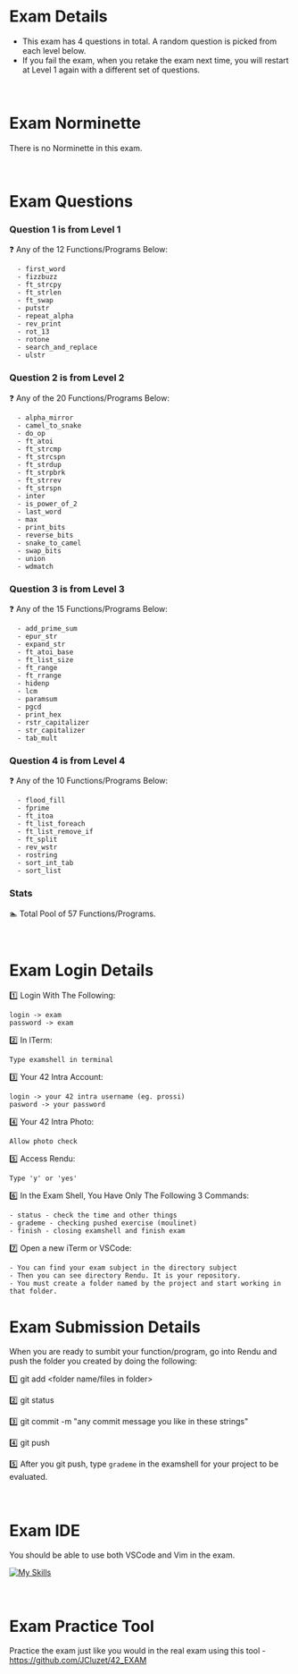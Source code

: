 # Exam Details

- This exam has 4 questions in total. A random question is picked from each level below. 
- If you fail the exam, when you retake the exam next time, you will restart at Level 1 again with a different set of questions.

<br>

# Exam Norminette

There is no Norminette in this exam. 

<br>

# Exam Questions

### Question 1 is from Level 1
:question: Any of the 12 Functions/Programs Below:
```
  - first_word
  - fizzbuzz
  - ft_strcpy
  - ft_strlen
  - ft_swap
  - putstr
  - repeat_alpha
  - rev_print
  - rot_13
  - rotone
  - search_and_replace
  - ulstr
```
### Question 2 is from Level 2
:question: Any of the 20 Functions/Programs Below:
```
  - alpha_mirror
  - camel_to_snake
  - do_op
  - ft_atoi
  - ft_strcmp
  - ft_strcspn
  - ft_strdup
  - ft_strpbrk
  - ft_strrev
  - ft_strspn
  - inter
  - is_power_of_2
  - last_word
  - max
  - print_bits
  - reverse_bits
  - snake_to_camel
  - swap_bits
  - union
  - wdmatch 
```
### Question 3 is from Level 3
:question: Any of the 15 Functions/Programs Below:
```
  - add_prime_sum
  - epur_str
  - expand_str
  - ft_atoi_base
  - ft_list_size
  - ft_range
  - ft_rrange
  - hidenp
  - lcm
  - paramsum
  - pgcd
  - print_hex
  - rstr_capitalizer
  - str_capitalizer
  - tab_mult 
```
### Question 4 is from Level 4
:question: Any of the 10 Functions/Programs Below:
```
  - flood_fill
  - fprime
  - ft_itoa
  - ft_list_foreach
  - ft_list_remove_if
  - ft_split
  - rev_wstr
  - rostring
  - sort_int_tab
  - sort_list
```

### Stats
:swimmer: Total Pool of 57 Functions/Programs.

<br>

# Exam Login Details
:one: Login With The Following:
```
login -> exam
password -> exam
```
:two: In ITerm:
```
Type examshell in terminal
```
:three: Your 42 Intra Account:
```
login -> your 42 intra username (eg. prossi)
pasword -> your password
```
:four: Your 42 Intra Photo:
```
Allow photo check
```
:five: Access Rendu:
```
Type 'y' or 'yes'
```
:six: In the Exam Shell, You Have Only The Following 3 Commands:
```
- status - check the time and other things
- grademe - checking pushed exercise (moulinet)
- finish - closing examshell and finish exam
```
:seven: Open a new iTerm or VSCode:
```
- You can find your exam subject in the directory subject
- Then you can see directory Rendu. It is your repository.
- You must create a folder named by the project and start working in that folder.
```
# Exam Submission Details

When you are ready to sumbit your function/program, go into Rendu and push the folder you created by doing the following:

:one: git add <folder name/files in folder>

:two: git status

:three: git commit -m "any commit message you like in these strings"

:four: git push

:five: After you git push, type `grademe` in the examshell for your project to be evaluated. 

<br>

# Exam IDE

You should be able to use both VSCode and Vim in the exam.

[![My Skills](https://skillicons.dev/icons?i=vscode,vim)](https://skillicons.dev)

<br>

# Exam Practice Tool

Practice the exam just like you would in the real exam using this tool - https://github.com/JCluzet/42_EXAM
